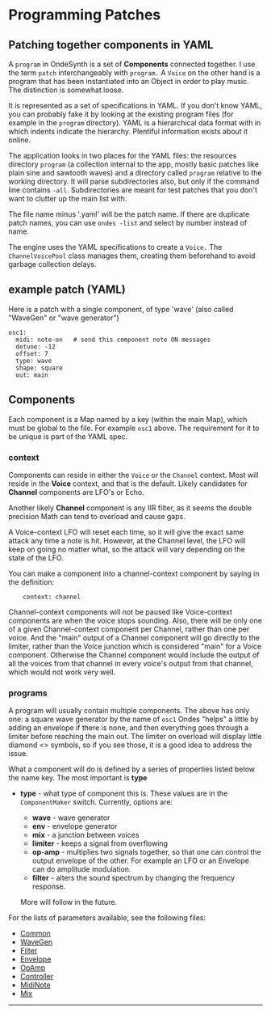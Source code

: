 
# Programming Patches

## Patching together components in YAML

 A `program` in OndeSynth is a set of **Components** connected together. I use the term `patch` interchangeably with `program.` A `Voice` on the other hand is a program that has been instantiated into an Object in order to play music. The distinction is somewhat loose. 
 
 It is represented as a set of specifications in YAML. If you don't know YAML, you can probably fake it by looking at the existing program files (for example in the `program` directory). YAML is a hierarchical data format with in which indents indicate the hierarchy. Plentiful information exists about it online. 
 
 The application looks in two places for the YAML files: the resources directory `program` (a collection internal to the app, mostly basic patches like plain sine and sawtooth waves) and a directory called `program` relative to the working directory. It will parse subdirectories also, but only if the command line contains `-all`. Subdirectories are meant for test patches that you don't want to clutter up the main list with.
 
 The file name minus '.yaml' will be the patch name. If there are duplicate patch names, you can use `ondes -list` and select by number instead of name.
 
The engine uses the YAML specifications to create a `Voice.` The `ChannelVoicePool` class manages them, creating them beforehand to avoid garbage collection delays. 
 
## example patch (YAML) 
Here is a patch with a single component, of type 'wave' (also called "WaveGen" or "wave generator")
 ```
 osc1:
   midi: note-on   # send this component note ON messages
   detune: -12
   offset: 7 
   type: wave
   shape: square
   out: main
```

## Components 
Each component is a Map named by a key (within the main Map), which must be global to the file. For example `osc1` above. The requirement for it to be unique is part of the YAML spec.
 
### context

Components can reside in either the `Voice` or the `Channel` context. Most will reside in the **Voice** context, and that is the default. Likely candidates for **Channel** components are LFO's or Echo.
 
Another likely **Channel** component is any IIR filter, as it seems the double precision Math can tend to overload and cause gaps.  
  
 A Voice-context LFO will reset each time, so it will give the exact same attack any time a note is hit. However, at the Channel level, the LFO will keep on going no matter what, so the attack will vary depending on the state of the LFO. 
 
You can make a component into a channel-context component by saying in the definition: 
 
        context: channel
        
Channel-context components will not be paused like Voice-context components are when the voice stops sounding. Also, there will be only one of a given Channel-context component per Channel, rather than one per voice. And the "main" output of a Channel component will go directly to the limiter, rather than the Voice junction which is considered "main" for a Voice component. Otherwise the Channel component would include the output of all the voices from that channel in every voice's output from that channel, which would not work very well.  
    
### programs        
 
A program will usually contain multiple components. The above has only one: a square wave generator by the name of `osc1` Ondes "helps" a little by adding an envelope if there is none, and then everything goes through a limiter before reaching the main out. The limiter on overload will display little diamond <> symbols, so if you see those, it is a good idea to address the issue. 

What a component will do is defined by a series of properties listed below the name key. The most important is **type**

 - **type** - what type of component this is.  These values are in the `ComponentMaker` switch. Currently, options are:
    - **wave**  - wave generator
    - **env** - envelope generator
    - **mix** - a junction between voices
    - **limiter** - keeps a signal from overflowing
    - **op-amp** - multiplies two signals together, so that one can control the output envelope of the other. For example an LFO or an Envelope can do amplitude modulation.
    - **filter** - alters the sound spectrum by changing the frequency response.

    
   More will follow in the future.
   
For the lists of parameters available, see the following files:

 - [Common](Common.md)
 - [WaveGen](WaveGen.md)
 - [Filter](Filter.md)  
 - [Envelope](Envelope.md)
 - [OpAmp](OpAmp.md)
 - [Controller](Controller.md)
 - [MidiNote](MidiNote.md)
 - [Mix](Mix.md)
    
 ----
 
       
    
   
 




